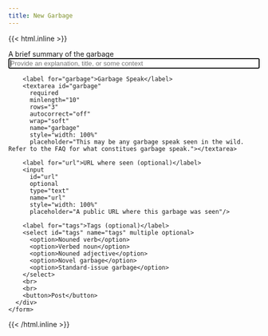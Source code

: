 ```yaml
---
title: New Garbage
---
```


{{< html.inline >}}
    <form hx-post="{{ .Site.Params.apiBaseUrl }}/garbage/new">
      <div hx-target="this" hx-swap="innerHTML">
        <label for="title">A brief summary of the garbage</label>
        <input
          id="title"
          autofocus
          rquired
          type="text"
          name="title"
          style="width: 100%"
          placeholder="Provide an explanation, title, or some context"/>

        <label for="garbage">Garbage Speak</label>
        <textarea id="garbage"
          required
          minlength="10"
          rows="3"
          autocorrect="off"
          wrap="soft"
          name="garbage"
          style="width: 100%"
          placeholder="This may be any garbage speak seen in the wild. Refer to the FAQ for what constitues garbage speak."></textarea>

        <label for="url">URL where seen (optional)</label>
        <input
          id="url"
          optional
          type="text"
          name="url"
          style="width: 100%"
          placeholder="A public URL where this garbage was seen"/>

        <label for="tags">Tags (optional)</label>
        <select id="tags" name="tags" multiple optional>
          <option>Nouned verb</option>
          <option>Verbed noun</option>
          <option>Nouned adjective</option>
          <option>Novel garbage</option>
          <option>Standard-issue garbage</option>
        </select>
        <br>
        <br>
        <button>Post</button>
      </div>
    </form>
{{< /html.inline >}}



